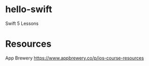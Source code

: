 # hello-swift
Swift 5 Lessons

# Resources
App Brewery https://www.appbrewery.co/p/ios-course-resources
